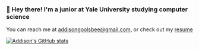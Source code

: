 ### 🚴 Hey there! I'm a junior at Yale University studying computer science

You can reach me at [addisongoolsbee@gmail.com](mailto:addisongoolsbee@gmail.com), or check out my [resume](https://addisongoolsbee.com/images/resume.pdf)

[![Addison's GitHub stats](https://github-readme-stats-addisongoolsbees-projects.vercel.app/api?username=addisongoolsbee&hide=issues&show_icons=true&theme=transparent&rank_icon=github&number_format=long)](https://github.com/addisongoolsbee/github-readme-stats)


